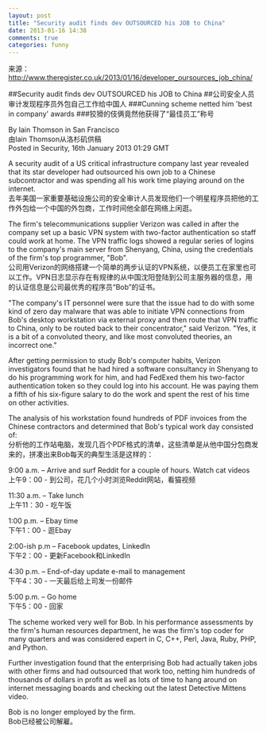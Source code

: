 ```yaml
---
layout: post
title: "Security audit finds dev OUTSOURCED his JOB to China"
date: 2013-01-16 14:38
comments: true
categories: funny
---
```


来源：<http://www.theregister.co.uk/2013/01/16/developer_oursources_job_china/>

##Security audit finds dev OUTSOURCED his JOB to China 
##公司安全人员审计发现程序员外包自己工作给中国人
###Cunning scheme netted him 'best in company' awards
###狡猾的伎俩竟然他获得了“最佳员工”称号

By Iain Thomson in San Francisco  
由Iain Thomson从洛杉矶供稿  
Posted in Security, 16th January 2013 01:29 GMT

A security audit of a US critical infrastructure company last year revealed that its star developer had outsourced his own job to a Chinese subcontractor and was spending all his work time playing around on the internet.  
去年美国一家重要基础设施公司的安全审计人员发现他们一个明星程序员把他的工作外包给一个中国的外包商，工作时间他全部在网络上闲逛。

The firm's telecommunications supplier Verizon was called in after the company set up a basic VPN system with two-factor authentication so staff could work at home. The VPN traffic logs showed a regular series of logins to the company's main server from Shenyang, China, using the credentials of the firm's top programmer, "Bob".  
公司用Verizon的网络搭建一个简单的两步认证的VPN系统，以便员工在家里也可以工作。VPN日志显示存在有规律的从中国沈阳登陆到公司主服务器的信息，用的认证信息是公司最优秀的程序员“Bob”的证书。

"The company's IT personnel were sure that the issue had to do with some kind of zero day malware that was able to initiate VPN connections from Bob's desktop workstation via external proxy and then route that VPN traffic to China, only to be routed back to their concentrator," said Verizon. "Yes, it is a bit of a convoluted theory, and like most convoluted theories, an incorrect one."  


After getting permission to study Bob's computer habits, Verizon investigators found that he had hired a software consultancy in Shenyang to do his programming work for him, and had FedExed them his two-factor authentication token so they could log into his account. He was paying them a fifth of his six-figure salary to do the work and spent the rest of his time on other activities.  


The analysis of his workstation found hundreds of PDF invoices from the Chinese contractors and determined that Bob's typical work day consisted of:  
分析他的工作站电脑，发现几百个PDF格式的清单，这些清单是从他中国分包商发来的，拼凑出来Bob每天的典型生活是这样的：

9:00 a.m. – Arrive and surf Reddit for a couple of hours. Watch cat videos  
上午9：00 - 到公司，花几个小时浏览Reddit网站，看猫视频

11:30 a.m. – Take lunch  
上午11：30 - 吃午饭

1:00 p.m. – Ebay time  
下午1：00 - 逛Ebay

2:00-ish p.m – Facebook updates, LinkedIn  
下午2：00    -  更新Facebook和LinkedIn

4:30 p.m. – End-of-day update e-mail to management  
下午4：30 - 一天最后给上司发一份邮件

5:00 p.m. – Go home  
下午5：00 - 回家

The scheme worked very well for Bob. In his performance assessments by the firm's human resources department, he was the firm's top coder for many quarters and was considered expert in C, C++, Perl, Java, Ruby, PHP, and Python.  


Further investigation found that the enterprising Bob had actually taken jobs with other firms and had outsourced that work too, netting him hundreds of thousands of dollars in profit as well as lots of time to hang around on internet messaging boards and checking out the latest Detective Mittens video.

Bob is no longer employed by the firm.   
Bob已经被公司解雇。
